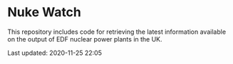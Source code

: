 # Nuke Watch

This repository includes code for retrieving the latest information available on the output of EDF nuclear power plants in the UK.

Last updated: 2020-11-25 22:05